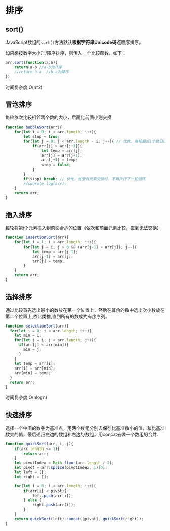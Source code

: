 # 排序



## sort()

JavaScript数组的`sort()`方法默认**根据字符串Unicode码点**顺序排序。

如果想按数字大小升/降序排序，则传入一个比较函数，如下：

```javascript
arr.sort(function(a,b){
    return a-b //a-b为升序
    //return b-a  //b-a为降序
})
```





时间复杂度 O(n^2)



## 冒泡排序

每轮依次比较相邻两个数的大小，后面比前面小则交换

```javascript
function bubbleSort(arr){
	for(let i = 0; i < arr.length; i++){
		let stop = true; 
		for(let j = 0; j < arr.length - i; j++){ // 优化，每轮最后i个数已经被冒泡排好序
			if(arr[j] > arr[j+1]){
				let temp = arr[j];
				arr[j] = arr[j+1];
				arr[j+1] = temp;
				stop = false;
			}
		}
		if(stop) break; // 优化，当没有元素交换时，不再执行下一轮循环
		//console.log(arr);
	}
	return arr;
}
```



## 插入排序

每轮将第i个元素插入到前面合适的位置（依次和前面元素比较，直到无法交换）

```javascript
function insertionSort(arr){
	for(let i = 1; i < arr.length; i++){
		for(let j = i; j > 0 && (arr[j-1] > arr[j]); j--){
			let temp = arr[j-1];
			arr[j-1] = arr[j];
			arr[j] = temp;
		}
	}
	return arr;
}
```



## 选择排序

通过比较首先选出最小的数放在第一个位置上，然后在其余的数中选出次小数放在第二个位置上,依此类推,直到所有的数成为有序序列。

```javascript
function selectionSort(arr){
  for(let i = 0; i < arr.length; i++){
    let min = i;
    for(let j = i; j < arr.length; j++){
      if(arr[j] < arr[min]){
        min = j;
      }
    }
    let temp = arr[i];
    arr[i] = arr[min];
    arr[min] = temp;
  }
  return arr;
}
```





时间复杂度 O(nlogn)



## 快速排序

选择一个中间的数字为基准点，用两个数组分别去保存比基准数小的值，和比基准数大的值，最后递归左边的数组和右边的数组，用concat去做一个数组的合并.

```javascript
function quickSort(arr, i, j){
	if(arr.length <= 1){
		return arr;
	}
	let pivotIndex = Math.floor(arr.length / 2);
	let pivot = arr.splice(pivotIndex, 1)[0];
	let left = [];
	let right = [];

	for(let i = 0; i < arr.length; i++){
		if(arr[i] < pivot){
			left.push(arr[i]);
		} else {
			right.push(arr[i]);
		}
	}
	return quickSort(left).concat([pivot], quickSort(right));
}
```

